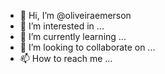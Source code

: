- 👋 Hi, I’m @oliveiraemerson
- 👀 I’m interested in ...
- 🌱 I’m currently learning ...
- 💞️ I’m looking to collaborate on ...
- 📫 How to reach me ...

<!---
oliveiraemerson/oliveiraemerson is a ✨ special ✨ repository because its `README.md` (this file) appears on your GitHub profile.
You can click the Preview link to take a look at your changes.
--->
